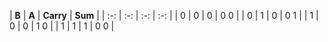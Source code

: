 
| **B** | **A** | **Carry** | **Sum** |
    | :-: | :-: | :-: | :-: |
    | 0 | 0 | 0 | 0 0 |
    | 0 | 1 | 0 | 0 1 |
    | 1 | 0 | 0 | 1 0 |
    | 1 | 1 | 1 | 0 0 |
